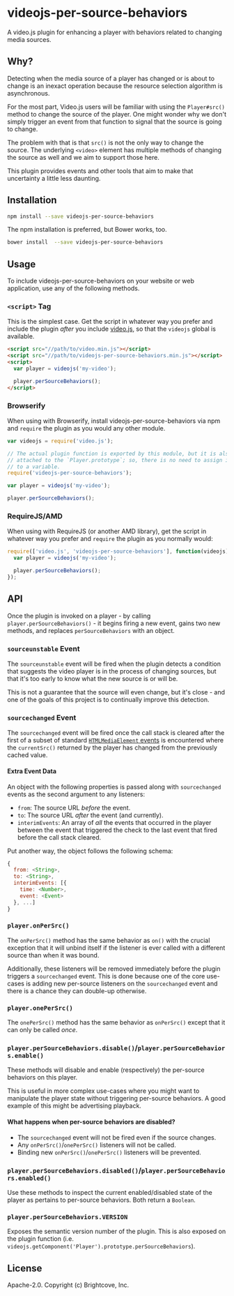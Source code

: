 # videojs-per-source-behaviors

A video.js plugin for enhancing a player with behaviors related to changing media sources.

## Why?

Detecting when the media source of a player has changed or is about to change is an inexact operation because the resource selection algorithm is asynchronous.

For the most part, Video.js users will be familiar with using the `Player#src()` method to change the source of the player. One might wonder why we don't simply trigger an event from that function to signal that the source is going to change.

The problem with that is that `src()` is not the only way to change the source. The underlying `<video>` element has multiple methods of changing the source as well and we aim to support those here.

This plugin provides events and other tools that aim to make that uncertainty a little less daunting.

## Installation

```sh
npm install --save videojs-per-source-behaviors
```

The npm installation is preferred, but Bower works, too.

```sh
bower install  --save videojs-per-source-behaviors
```

## Usage

To include videojs-per-source-behaviors on your website or web application, use any of the following methods.

### `<script>` Tag

This is the simplest case. Get the script in whatever way you prefer and include the plugin _after_ you include [video.js][videojs], so that the `videojs` global is available.

```html
<script src="//path/to/video.min.js"></script>
<script src="//path/to/videojs-per-source-behaviors.min.js"></script>
<script>
  var player = videojs('my-video');

  player.perSourceBehaviors();
</script>
```

### Browserify

When using with Browserify, install videojs-per-source-behaviors via npm and `require` the plugin as you would any other module.

```js
var videojs = require('video.js');

// The actual plugin function is exported by this module, but it is also
// attached to the `Player.prototype`; so, there is no need to assign it
// to a variable.
require('videojs-per-source-behaviors');

var player = videojs('my-video');

player.perSourceBehaviors();
```

### RequireJS/AMD

When using with RequireJS (or another AMD library), get the script in whatever way you prefer and `require` the plugin as you normally would:

```js
require(['video.js', 'videojs-per-source-behaviors'], function(videojs) {
  var player = videojs('my-video');

  player.perSourceBehaviors();
});
```

## API

Once the plugin is invoked on a player - by calling `player.perSourceBehaviors()` - it begins firing a new event, gains two new methods, and replaces `perSourceBehaviors` with an object.

### `sourceunstable` Event

The `sourceunstable` event will be fired when the plugin detects a condition that suggests the video player is in the process of changing sources, but that it's too early to know what the new source is or will be.

This is not a guarantee that the source will even change, but it's close - and one of the goals of this project is to continually improve this detection.

### `sourcechanged` Event

The `sourcechanged` event will be fired once the call stack is cleared after the first of a subset of standard [`HTMLMediaElement` events][standard-events] is encountered where the `currentSrc()` returned by the player has changed from the previously cached value.

#### Extra Event Data

An object with the following properties is passed along with `sourcechanged` events as the second argument to any listeners:

- `from`: The source URL _before_ the event.
- `to`: The source URL _after_ the event (and currently).
- `interimEvents`: An array of _all_ the events that occurred in the player between the event that triggered the check to the last event that fired before the call stack cleared. 

Put another way, the object follows the following schema:

```js
{
  from: <String>,
  to: <String>,
  interimEvents: [{
    time: <Number>,
    event: <Event>
  }, ...]
}
```

### `player.onPerSrc()`

The `onPerSrc()` method has the same behavior as `on()` with the crucial exception that it will unbind itself if the listener is ever called with a different source than when it was bound.

Additionally, these listeners will be removed immediately before the plugin triggers a `sourcechanged` event. This is done because one of the core use-cases is adding new per-source listeners on the `sourcechanged` event and there is a chance they can double-up otherwise.

### `player.onePerSrc()`

The `onePerSrc()` method has the same behavior as `onPerSrc()` except that it can only be called _once_.

### `player.perSourceBehaviors.disable()`/`player.perSourceBehaviors.enable()`

These methods will disable and enable (respectively) the per-source behaviors on this player.

This is useful in more complex use-cases where you might want to manipulate the player state without triggering per-source behaviors. A good example of this might be advertising playback.

#### What happens when per-source behaviors are disabled?

- The `sourcechanged` event will not be fired even if the source changes.
- Any `onPerSrc()`/`onePerSrc()` listeners will not be called.
- Binding new `onPerSrc()`/`onePerSrc()` listeners will be prevented.

### `player.perSourceBehaviors.disabled()`/`player.perSourceBehaviors.enabled()`

Use these methods to inspect the current enabled/disabled state of the player as pertains to per-source behaviors. Both return a `Boolean`.

### `player.perSourceBehaviors.VERSION`

Exposes the semantic version number of the plugin. This is also exposed on the plugin function (i.e. `videojs.getComponent('Player').prototype.perSourceBehaviors`).

## License

Apache-2.0. Copyright (c) Brightcove, Inc.


[standard-events]: https://www.w3.org/TR/html5/embedded-content-0.html#mediaevents
[videojs]: http://videojs.com/
